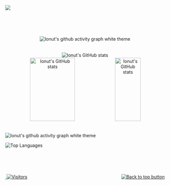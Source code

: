 <div id="top"></div>

[<img src="https://github-ads.s3.eu-central-1.amazonaws.com/support-ukraine.svg?t=1" />](https://supportukrainenow.org)

<br>
<br>
<br>
<br>

<!-- SVG Typing -->
<div align="center">
  <picture>
    <source media="(prefers-color-scheme: dark)" srcset="https://readme-typing-svg.herokuapp.com?font=Roboto&weight=500&size=25&duration=3500&pause=3500&color=A371ED&center=true&width=435&lines=Heeeeeeeeeeeeeeeeeeeeey!;My+name+is+Ionu%C8%9B+-+Nicu;I'm+21+years+old+young+boy+from;Republic+of+Moldova;with+a+passion+for+programming.">
    <source media="(prefers-color-scheme: light), (prefers-color-scheme: no-preference)" srcset="https://readme-typing-svg.herokuapp.com?font=Roboto&weight=500&size=25&duration=3500&pause=3500&color=8253DF&center=true&width=435&lines=Heeeeeeeeeeeeeeeeeeeeey!;My+name+is+Ionu%C8%9B+-+Nicu;I'm+21+years+old+young+boy+from;Republic+of+Moldova;with+a+passion+for+programming.">
    <img alt="Ionut's github activity graph white theme" src="https://readme-typing-svg.herokuapp.com?font=Roboto&weight=500&size=25&duration=3500&pause=3500&color=8253DF&center=true&width=435&lines=Heeeeeeeeeeeeeeeeeeeeey!;My+name+is+Ionu%C8%9B+-+Nicu;I'm+21+years+old+young+boy+from;Republic+of+Moldova;with+a+passion+for+programming.">
  </picture>
</div>

<br>
<br>

<!-- Ionut's GitHub streaks -->
<div align="center">
    <picture>
        <source media="(prefers-color-scheme: dark)" srcset="https://github-readme-streak-stats.herokuapp.com?user=Van4kk&theme=swift&hide_border=true&date_format=j%20M%5B%20Y%5D&background=EB545400&border=EB545400&stroke=30363DE4&ring=794ECA&fire=794ECA&currStreakNum=794ECA&sideNums=794ECA&currStreakLabel=E6EDF3&sideLabels=E6EDF3&dates=E6EDF3">
        <source media="(prefers-color-scheme: light), (prefers-color-scheme: no-preference)" srcset="https://github-readme-streak-stats.herokuapp.com?user=Van4kk&theme=swift&hide_border=true&date_format=j%20M%5B%20Y%5D&background=EB545400&border=EB545400&stroke=D0D7DE&ring=8453DF&fire=8453DF&currStreakNum=8453DF&sideNums=8453DF&currStreakLabel=1F2328&sideLabels=1F2328&dates=1F2328"> 
        <img alt="Ionut's GitHub stats" src="https://github-readme-streak-stats.herokuapp.com?user=Van4kk&theme=swift&hide_border=true&date_format=j%20M%5B%20Y%5D&background=EB545400&border=EB545400&stroke=D0D7DE&ring=8453DF&fire=8453DF&currStreakNum=8453DF&sideNums=8453DF&currStreakLabel=1F2328&sideLabels=1F2328&dates=1F2328">
    </picture>
</div>

<!-- Ionut's GitHub stats -->
<div align="center">  
    <!-- Ionut's GitHub stats -->
    <picture>
        <source width="53%" height="199px" media="(prefers-color-scheme: dark)" srcset="https://github-readme-stats.vercel.app/api?username=Van4kk&show_icons=true&theme=transparent&title_color=794ECA&text_color=E6EDF3&hide_border=true&icon_color=794ECA">
        <source width="53%" height="199px" media="(prefers-color-scheme: light), (prefers-color-scheme: no-preference)" srcset="https://github-readme-activity-graph.cyclic.app/graph?username=Van4kk&bg_color=ffffff&color=1f2328&line=d0d7de&point=8253df&area=true&hide_border=true"> 
        <img width="53%" height="199px" alt="Ionut's GitHub stats" src="https://github-readme-stats.vercel.app/api?username=Van4kk">
    </picture>
    <!-- Ionut's favorit language -->
    <picture>
        <source width="40%" height="199px" media="(prefers-color-scheme: dark)" srcset="https://github-readme-stats.vercel.app/api/top-langs/?username=Van4kk&layout=compact&langs_count=10&theme=transparent">
        <source width="40%" height="199px" media="(prefers-color-scheme: light), (prefers-color-scheme: no-preference)" srcset="https://github-readme-stats.vercel.app/api/top-langs/?username=Van4kk&layout=compact&langs_count=10"> 
        <img width="40%" height="199px" alt="Ionut's GitHub stats" src="https://github-readme-stats.vercel.app/api/top-langs/?username=Van4kk&layout=compact&langs_count=10">
    </picture>
</div>

<br>
<br>
<!-- Ionut's GitHub activity graph -->
<picture>
  <source media="(prefers-color-scheme: dark)" srcset="https://github-readme-activity-graph.cyclic.app/graph?username=Van4kk&bg_color=0d1117&color=30363d&line=e6edf3&point=a371ed&area=true&hide_border=true">
  <source media="(prefers-color-scheme: light), (prefers-color-scheme: no-preference)" srcset="https://github-readme-activity-graph.cyclic.app/graph?username=Van4kk&bg_color=ffffff&color=1f2328&line=d0d7de&point=8253df&area=true&hide_border=true">
  <img alt="Ionut's github activity graph white theme" src="https://github-readme-activity-graph.cyclic.app/graph?username=Van4kk&bg_color=ffffff&color=1f2328&line=d0d7de&point=8253df&area=true&hide_border=true">
</picture>

![Top Languages](https://github-readme-stats.vercel.app/api/top-langs/?username=Van4kk&layout=compact&langs_count=10)

<br>
<br>
<br>
<br>

<!-- Footer -->
<div>
    <!-- Tracks -->
    <div align="left" style="width: 50%; float: left;">
        <a href="https://github.com/Van4kk">
            <img src="https://img.shields.io/github/followers/Van4kk?color=green&label=Followers" alt="">
        </a>
        <a href="https://github.com/Van4kk">
            <!-- <picture>
                <source>
                <source>
            </picture> -->
            <img src="https://visitor-badge.laobi.icu/badge?page_id=Van4kk.Van4kk" alt="Visitors">
        </a>
    </div>
    <!-- Back to Top button -->
    <div align="right" style="width: 50%; float: right;">
        <a href="#top" style="margin-bottom: 10px;">
            <picture>
                <source media="(prefers-color-scheme: dark)" srcset="https://img.shields.io/badge/Back%20to%20top-794ECA?style=flat">
                <source media="(prefers-color-scheme: light), (prefers-color-scheme: no-preference)" srcset="https://img.shields.io/badge/Back%20to%20top-8453DF?style=flat">
                <img alt="Back to top button" src="https://img.shields.io/badge/Back%20to%20top-8453DF?style=flat">
            </picture>
        </a>
    </div>
</div>
